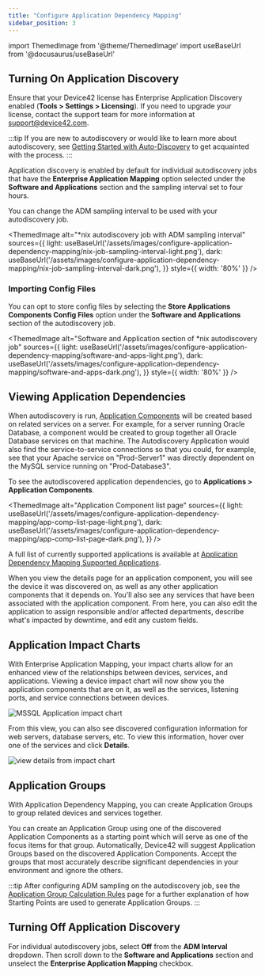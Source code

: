 ```yaml
---
title: "Configure Application Dependency Mapping"
sidebar_position: 3
---
```


import ThemedImage from '@theme/ThemedImage'
import useBaseUrl from '@docusaurus/useBaseUrl'

## Turning On Application Discovery

Ensure that your Device42 license has Enterprise Application Discovery enabled (**Tools > Settings > Licensing**). If you need to upgrade your license, contact the support team for more information  at [support@device42.com](mailto:support@device42.com).

:::tip
If you are new to autodiscovery or would like to learn more about autodiscovery, see [Getting Started with Auto-Discovery](/getstarted/getting-started-with-auto-discovery.mdx) to get acquainted with the process.
:::

Application discovery is enabled by default for individual autodiscovery jobs that have the **Enterprise Application Mapping** option selected under the **Software and Applications** section and the sampling interval set to four hours. 

You can change the ADM sampling interval to be used with your autodiscovery job.


  <ThemedImage
    alt="*nix autodiscovery job with ADM sampling interval"
    sources={{
      light: useBaseUrl('/assets/images/configure-application-dependency-mapping/nix-job-sampling-interval-light.png'),
      dark: useBaseUrl('/assets/images/configure-application-dependency-mapping/nix-job-sampling-interval-dark.png'),
    }}
    style={{ width: '80%' }} 
  />

### Importing Config Files

You can opt to store config files by selecting the **Store Applications Components Config Files** option under the **Software and Applications** section of the autodiscovery job.

  <ThemedImage
    alt="Software and Application section of *nix autodiscovery job"
    sources={{
      light: useBaseUrl('/assets/images/configure-application-dependency-mapping/software-and-apps-light.png'),
      dark: useBaseUrl('/assets/images/configure-application-dependency-mapping/software-and-apps-dark.png'),
    }}
    style={{ width: '80%' }} 
  />

## Viewing Application Dependencies

When autodiscovery is run, [Application Components](/apps/application-components) will be created based on related services on a server. For example, for a server running Oracle Database, a component would be created to group together all Oracle Database services on that machine. The Autodiscovery Application would also find the service-to-service connections so that you could, for example, see that your Apache service on "Prod-Server1" was directly dependent on the MySQL service running on "Prod-Database3".

To see the autodiscovered application dependencies, go to **Applications > Application Components**.

  <ThemedImage
    alt="Application Component list page"
    sources={{
      light: useBaseUrl('/assets/images/configure-application-dependency-mapping/app-comp-list-page-light.png'),
      dark: useBaseUrl('/assets/images/configure-application-dependency-mapping/app-comp-list-page-dark.png'),
    }}
  />

A full list of currently supported applications is available at [Application Dependency Mapping Supported Applications](apps/enterprise-application-dependency-mapping/adm-supported-applications.md).

When you view the details page for an application component, you will see the device it was discovered on, as well as any other application components that it depends on. You'll also see any services that have been associated with the application component. From here, you can also edit the application to assign responsible and/or affected departments, describe what's impacted by downtime, and edit any custom fields.

## Application Impact Charts

With Enterprise Application Mapping, your impact charts allow for an enhanced view of the relationships between devices, services, and applications. Viewing a device impact chart will now show you the application components that are on it, as well as the services, listening ports, and service connections between devices.

![MSSQL Application impact chart](/assets/images/mssql_app_impact_chart.png)

From this view, you can also see discovered configuration information for web servers, database servers, etc. To view this information, hover over one of the services and click **Details**.

![view details from impact chart](/assets/images/impact_chart-view_details.png)

## Application Groups

With Application Dependency Mapping, you can create Application Groups to group related devices and services together.

You can create an Application Group using one of the discovered Application Components as a starting point which will serve as one of the focus items for that group. Automatically, Device42 will suggest Application Groups based on the discovered Application Components. Accept the groups that most accurately describe significant dependencies in your environment and ignore the others. 

:::tip
After configuring ADM sampling on the autodiscovery job, see the [Application Group Calculation Rules](/apps/application-groups/calculation-rules) page for a further explanation of how Starting Points are used to generate Application Groups. 
:::

## Turning Off Application Discovery

For individual autodiscovery jobs, select **Off** from the **ADM Interval** dropdown. Then scroll down to the **Software and Applications** section and unselect the **Enterprise Application Mapping** checkbox.
